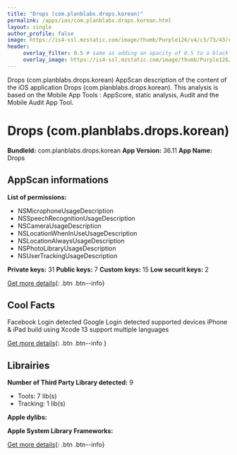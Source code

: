 ```yaml
---
title: "Drops (com.planblabs.drops.korean)"
permalink: /apps/ios/com.planblabs.drops.korean.html
layout: single
author_profile: false
image: https://is4-ssl.mzstatic.com/image/thumb/Purple126/v4/c3/73/43/c3734360-a960-5c53-2b98-4843090bc5ec/AppIconKorean-0-0-1x_U007emarketing-0-0-0-7-0-0-sRGB-0-0-0-GLES2_U002c0-512MB-85-220-0-0.png/512x512bb.jpg
header: 
     overlay_filter: 0.5 # same as adding an opacity of 0.5 to a black background
     overlay_image: https://is4-ssl.mzstatic.com/image/thumb/Purple126/v4/c3/73/43/c3734360-a960-5c53-2b98-4843090bc5ec/AppIconKorean-0-0-1x_U007emarketing-0-0-0-7-0-0-sRGB-0-0-0-GLES2_U002c0-512MB-85-220-0-0.png/512x512bb.jpg
---
```

Drops (com.planblabs.drops.korean) AppScan description of the content of the iOS application Drops (com.planblabs.drops.korean). This analysis is based on the Mobile App Tools : AppScore, static analysis, Audit and the Mobile Audit App Tool.

# Drops (com.planblabs.drops.korean)

**BundleId:** com.planblabs.drops.korean
**App Version:** 36.11
**App Name:** Drops


## AppScan informations 

**List of permissions:** 
- NSMicrophoneUsageDescription
- NSSpeechRecognitionUsageDescription
- NSCameraUsageDescription
- NSLocationWhenInUseUsageDescription
- NSLocationAlwaysUsageDescription
- NSPhotoLibraryUsageDescription
- NSUserTrackingUsageDescription
  
  
**Private keys:** 31
**Public keys:** 7
**Custom keys:** 15
**Low securit keys:** 2
  
[Get more details](/pricing.html){: .btn .btn--info}

## Cool Facts

Facebook Login detected
Google Login detected
supported devices iPhone & iPad
build using Xcode 13
support multiple languages
  
[Get more details](/pricing.html){: .btn .btn--info }

## Librairies 
**Number of Third Party Library detected:** 9
- Tools: 7 lib(s)
- Tracking: 1 lib(s)


**Apple dylibs:**


**Apple System Library Frameworks:**


  
[Get more details](/pricing.html){: .btn .btn--info}

